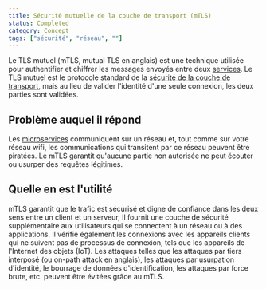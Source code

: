 ```yaml
---
title: Sécurité mutuelle de la couche de transport (mTLS)
status: Completed
category: Concept
tags: ["sécurité", "réseau", ""]
---
```


Le TLS mutuel (mTLS, mutual TLS en anglais) est une technique utilisée pour authentifier et chiffrer les messages envoyés entre deux [services](/fr/service/). 
Le TLS mutuel est le protocole standard de la [sécurité de la couche de transport](/fr/transport-layer-security/), mais 
au lieu de valider l'identité d'une seule connexion, les deux parties sont validées.

## Problème auquel il répond

Les [microservices](/fr/microservices-architecture/) communiquent sur un réseau et, 
tout comme sur votre réseau wifi, les communications qui transitent par ce réseau peuvent être piratées. 
Le mTLS garantit qu'aucune partie non autorisée ne peut écouter ou usurper des requêtes légitimes.

## Quelle en est l'utilité

mTLS garantit que le trafic est sécurisé et digne de confiance dans les deux sens entre un client et un serveur, 
Il fournit une couche de sécurité supplémentaire aux utilisateurs qui se connectent à un réseau ou à des applications. 
Il vérifie également les connexions avec les appareils clients qui ne suivent pas de processus de connexion, tels que les appareils de l'Internet des objets (IoT). 
Les attaques telles que les attaques par tiers interposé (ou on-path attack en anglais), les attaques par usurpation d'identité, le bourrage de données d'identification, les attaques par force brute, etc. peuvent être évitées grâce au mTLS.
